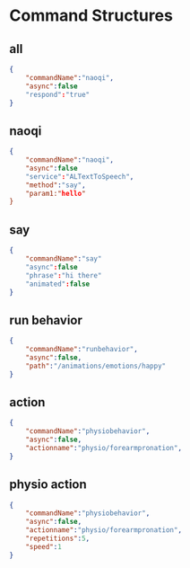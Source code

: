 
# Command Structures

## all

```json
{
    "commandName":"naoqi",
    "async":false
    "respond":"true"
}
```

## naoqi
```json
{
    "commandName":"naoqi",
    "async":false
    "service":"ALTextToSpeech",
    "method":"say",
    "param1:"hello"
}
```

## say

```json
{
    "commandName":"say"
    "async":false
    "phrase":"hi there"
    "animated":false
}
```

## run behavior

```json
{
    "commandName":"runbehavior",
    "async":false,
    "path":"/animations/emotions/happy"
}
```

## action

```json
{
    "commandName":"physiobehavior",
    "async":false,
    "actionname":"physio/forearmpronation",
}
```
## physio action

```json
{
    "commandName":"physiobehavior",
    "async":false,
    "actionname":"physio/forearmpronation",
    "repetitions":5,
    "speed":1
}
```